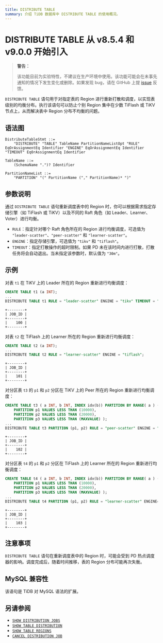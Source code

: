 ```yaml
---
title: DISTRIBUTE TABLE
summary: 介绍 TiDB 数据库中 DISTRIBUTE TABLE 的使用概况。
---
```


# DISTRIBUTE TABLE <span class="version-mark">从 v8.5.4 和 v9.0.0 开始引入</span>

> **警告：**
>
> 该功能目前为实验特性，不建议在生产环境中使用。该功能可能会在未事先通知的情况下发生变化或删除。如果发现 bug，请在 GitHub 上提 [issue](https://github.com/pingcap/tidb/issues) 反馈。

`DISTRIBUTE TABLE` 语句用于对指定表的 Region 进行重新打散和调度，以实现表级别的均衡分布。执行该语句可以防止个别 Region 集中在少数 TiFlash 或 TiKV 节点上，从而解决表中 Region 分布不均衡的问题。

## 语法图

```ebnf+diagram
DistributeTableStmt ::=
    "DISTRIBUTE" "TABLE" TableName PartitionNameListOpt "RULE" EqOrAssignmentEq Identifier "ENGINE" EqOrAssignmentEq Identifier "TIMEOUT" EqOrAssignmentEq Identifier

TableName ::=
    (SchemaName ".")? Identifier

PartitionNameList ::=
    "PARTITION" "(" PartitionName ("," PartitionName)* ")"
```

## 参数说明

通过 `DISTRIBUTE TABLE` 语句重新调度表中的 Region 时，你可以根据需求指定存储引擎（如 TiFlash 或 TiKV）以及不同的 Raft 角色（如 Leader、Learner、Voter）进行均衡。

- `RULE`：指定针对哪个 Raft 角色所在的 Region 进行均衡调度，可选值为 `"leader-scatter"`、`"peer-scatter"` 和 `"learner-scatter"`。
- `ENGINE`：指定存储引擎，可选值为 `"tikv"` 和 `"tiflash"`。
- `TIMEOUT`：指定打散操作的超时限制。如果 PD 未在该时间内进行打散，打散任务将会自动退出。当未指定该参数时，默认值为 `"30m"`。

## 示例

对表 `t1` 在 TiKV 上的 Leader 所在的 Region 重新进行均衡调度：

```sql
CREATE TABLE t1 (a INT);
...
DISTRIBUTE TABLE t1 RULE = "leader-scatter" ENGINE = "tikv" TIMEOUT = "1h";
```

```
+--------+
| JOB_ID |
+--------+
|    100 |
+--------+
```

对表 `t2` 在 TiFlash 上的 Learner 所在的 Region 重新进行均衡调度：

```sql
CREATE TABLE t2 (a INT);
...
DISTRIBUTE TABLE t2 RULE = "learner-scatter" ENGINE = "tiflash";
```

```
+--------+
| JOB_ID |
+--------+
|    101 |
+--------+
```

对分区表 `t3` 的 `p1` 和 `p2` 分区在 TiKV 上的 Peer 所在的 Region 重新进行均衡调度：

```sql
CREATE TABLE t3 ( a INT, b INT, INDEX idx(b)) PARTITION BY RANGE( a ) (
    PARTITION p1 VALUES LESS THAN (10000),
    PARTITION p2 VALUES LESS THAN (20000),
    PARTITION p3 VALUES LESS THAN (MAXVALUE) );
...
DISTRIBUTE TABLE t3 PARTITION (p1, p2) RULE = "peer-scatter" ENGINE = "tikv";
```

```
+--------+
| JOB_ID |
+--------+
|    102 |
+--------+
```

对分区表 `t4` 的 `p1` 和 `p2` 分区在 TiFlash 上的 Learner 所在的 Region 重新进行均衡调度：

```sql
CREATE TABLE t4 ( a INT, b INT, INDEX idx(b)) PARTITION BY RANGE( a ) (
    PARTITION p1 VALUES LESS THAN (10000),
    PARTITION p2 VALUES LESS THAN (20000),
    PARTITION p3 VALUES LESS THAN (MAXVALUE) );
...
DISTRIBUTE TABLE t4 PARTITION (p1, p2) RULE = "learner-scatter" ENGINE="tiflash";
```

```
+--------+
| JOB_ID |
+--------+
|    103 |
+--------+
```

## 注意事项

`DISTRIBUTE TABLE` 语句在重新调度表中的 Region 时，可能会受到 PD 热点调度器的影响。调度完成后，随着时间推移，表的 Region 分布可能再次失衡。

## MySQL 兼容性

该语句是 TiDB 对 MySQL 语法的扩展。

## 另请参阅

- [`SHOW DISTRIBUTION JOBS`](/sql-statements/sql-statement-show-distribution-jobs.md)
- [`SHOW TABLE DISTRIBUTION`](/sql-statements/sql-statement-show-table-distribution.md)
- [`SHOW TABLE REGIONS`](/sql-statements/sql-statement-show-table-regions.md)
- [`CANCEL DISTRIBUTION JOB`](/sql-statements/sql-statement-cancel-distribution-job.md)